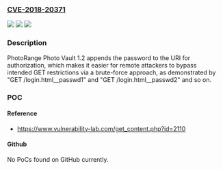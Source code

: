 ### [CVE-2018-20371](https://cve.mitre.org/cgi-bin/cvename.cgi?name=CVE-2018-20371)
![](https://img.shields.io/static/v1?label=Product&message=n%2Fa&color=blue)
![](https://img.shields.io/static/v1?label=Version&message=n%2Fa&color=blue)
![](https://img.shields.io/static/v1?label=Vulnerability&message=n%2Fa&color=brighgreen)

### Description

PhotoRange Photo Vault 1.2 appends the password to the URI for authorization, which makes it easier for remote attackers to bypass intended GET restrictions via a brute-force approach, as demonstrated by "GET /login.html__passwd1" and "GET /login.html__passwd2" and so on.

### POC

#### Reference
- https://www.vulnerability-lab.com/get_content.php?id=2110

#### Github
No PoCs found on GitHub currently.

